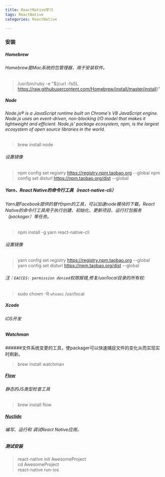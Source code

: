 ```yaml
---
title: ReactNative学习  
tags: ReactNative  
categories: ReactNative

---
```

### 安装

##### Homebrew
###### Homebrew是Mac系统的包管理器，用于安装软件。
>/usr/bin/ruby -e "$(curl -fsSL https://raw.githubusercontent.com/Homebrew/install/master/install)"

##### Node
###### Node.js® is a JavaScript runtime built on Chrome's V8 JavaScript engine. Node.js uses an event-driven, non-blocking I/O model that makes it lightweight and efficient. Node.js' package ecosystem, npm, is the largest ecosystem of open source libraries in the world.
>brew install node  

###### 设置镜像
>npm config set registry https://registry.npm.taobao.org --global
>npm config set disturl https://npm.taobao.org/dist --global

##### Yarn、React Native的命令行工具（react-native-cli）
###### Yarn是Facebook提供的替代npm的工具，可以加速node模块的下载。React Native的命令行工具用于执行创建、初始化、更新项目、运行打包服务（packager）等任务。
>npm install -g yarn react-native-cli

###### 设置镜像
>yarn config set registry https://registry.npm.taobao.org --global   
>yarn config set disturl https://npm.taobao.org/dist --global

###### 注：`EACCES: permission denied`权限报错,修复/usr/local目录的所有权:
>sudo chown -R `whoami` /usr/local


##### Xcode
###### iOS开发

##### Watchman
######文件系统变更的工具，使packager可以快速捕捉文件的变化从而实现实时刷新。

>brew install watchman

##### [Flow](https://flow.org)

###### 静态的JS类型检查工具

> brew install flow

##### [Nuclide](https://nuclide.io)

###### 编写、运行和 调试React Native应用。

##### 测试安装
>react-native init AwesomeProject  
cd AwesomeProject  
react-native run-ios